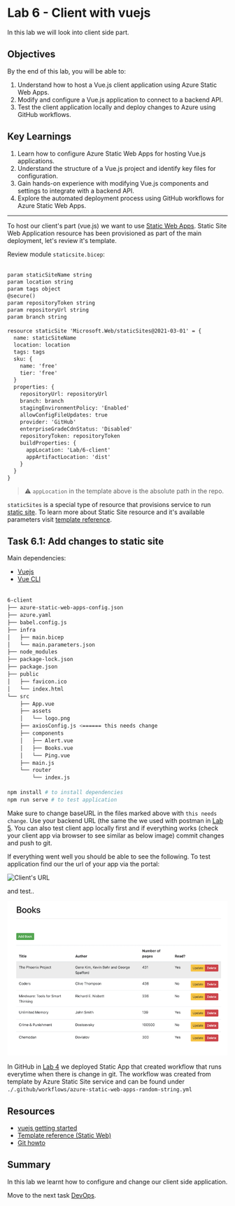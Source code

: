 # Lab 6 - Client with vuejs

In this lab we will look into client side part.

## Objectives

By the end of this lab, you will be able to:

1. Understand how to host a Vue.js client application using Azure Static Web Apps.
2. Modify and configure a Vue.js application to connect to a backend API.
3. Test the client application locally and deploy changes to Azure using GitHub workflows.

## Key Learnings

1. Learn how to configure Azure Static Web Apps for hosting Vue.js applications.
2. Understand the structure of a Vue.js project and identify key files for configuration.
3. Gain hands-on experience with modifying Vue.js components and settings to integrate with a backend API.
4. Explore the automated deployment process using GitHub workflows for Azure Static Web Apps.

---

To host our client's part (vue.js) we want to use [Static Web Apps](https://azure.microsoft.com/services/app-service/static/?wt.mc_id=MVP_387222#overview). Static Site Web Application resource has been provisioned as part of the main deployment, let's review it's template.

Review module `staticsite.bicep`:

```bicep

param staticSiteName string
param location string
param tags object
@secure()
param repositoryToken string
param repositoryUrl string
param branch string

resource staticSite 'Microsoft.Web/staticSites@2021-03-01' = {
  name: staticSiteName
  location: location
  tags: tags
  sku: {
    name: 'free'
    tier: 'free'
  }
  properties: {
    repositoryUrl: repositoryUrl
    branch: branch
    stagingEnvironmentPolicy: 'Enabled'
    allowConfigFileUpdates: true
    provider: 'GitHub'
    enterpriseGradeCdnStatus: 'Disabled'
    repositoryToken: repositoryToken
    buildProperties: {
      appLocation: 'Lab/6-client'
      appArtifactLocation: 'dist'
    }
  }
}

```

> ⚠️ `appLocation` in the template above is the absolute path in the repo.

`staticSites` is a special type of resource that provisions service to run [static site](https://erudinsky.com/2022/01/07/static-web-site-on-azure-with-azure-devops-and-bicep/). To learn more about Static Site resource and it's available parameters visit [template reference](https://learn.microsoft.com/azure/templates/microsoft.web/staticsites?tabs=bicep&wt.mc_id=MVP_387222).

## Task 6.1: Add changes to static site

Main dependencies:

* [Vuejs](https://vuejs.org/)
* [Vue CLI](https://cli.vuejs.org/)

```bash

6-client
├── azure-static-web-apps-config.json
├── azure.yaml
├── babel.config.js
├── infra
│   ├── main.bicep
│   └── main.parameters.json
├── node_modules
├── package-lock.json
├── package.json
├── public
│   ├── favicon.ico
│   └── index.html
└── src
    ├── App.vue
    ├── assets
    │   └── logo.png
    ├── axiosConfig.js <====== this needs change
    ├── components
    │   ├── Alert.vue
    │   ├── Books.vue
    │   └── Ping.vue
    ├── main.js
    └── router
        └── index.js

npm install # to install dependencies
npm run serve # to test application

```

Make sure to change baseURL in the files marked above with `this needs change`. Use your backend URL (the same the we used with postman in [Lab 5](5-Server-side.md). You can also test client app locally first and if everything works (check your client app via browser to see similar as below image) commit changes and push to git.

If everything went well you should be able to see the following. To test application find our the url of your app via the portal:

![Client's URL](../.attachments/6-client-url.png)

and test..

![vuejs](../.attachments/6-client-vuejs.png)

In GitHub in [Lab 4](4-Prepare-database.md) we deployed Static App that created workflow that runs everytime when there is change in git. The workflow was created from template by Azure Static Site service and can be found under `./.github/workflows/azure-static-web-apps-random-string.yml`

## Resources

* [vuejs getting started](https://v1.vuejs.org/guide/)
* [Template reference (Static Web)](https://learn.microsoft.com/azure/templates/microsoft.web/staticsites?tabs=bicep&wt.mc_id=MVP_387222)
* [Git howto](https://githowto.com/)

## Summary

In this lab we learnt how to configure and change our client side application.

Move to the next task [DevOps](7-DevOps.md).
